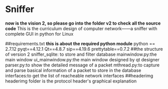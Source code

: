 # Sniffer
**now is the vision 2, so please go into the folder v2 to check all the source code**
This is the curriculum design of computer network——a sniffer with complete GUI in python for Linux

##requirements.txt
**this is about the required python module**
python == 2.7.12
pyqt==4.12.1
Qt==4.8.7
sip==4.19.6
prettytable==0.7.2
##the structure of version 2
sniffer_sqlite: to store and filter database
mainwindow.py:the main window
ui_mainwindow.py:the main window designed by qt designer
parser.py:to show the detailed message of a packet
mthread.py:to capture and parse basical information of a packet to store in the database
interfaces:to get the list of reacheable network interfaces
##headerimg
headerimg folder is the protocol header's graphical explanation
